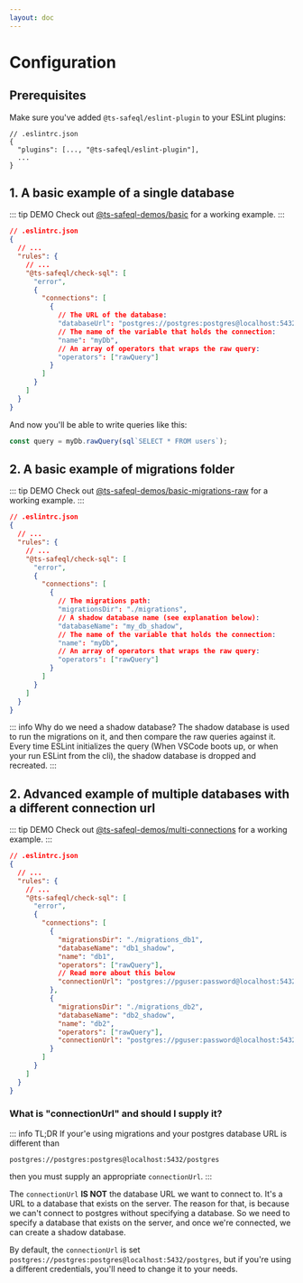 ```yaml
---
layout: doc
---
```


# Configuration

## Prerequisites

Make sure you've added `@ts-safeql/eslint-plugin` to your ESLint plugins:

```json{2}
// .eslintrc.json
{
  "plugins": [..., "@ts-safeql/eslint-plugin"],
  ...
}
```

## 1. A basic example of a single database

::: tip DEMO
Check out [@ts-safeql-demos/basic](https://github.com/ts-safeql/safeql/tree/main/demos/basic) for a working example.
:::

```json
// .eslintrc.json
{
  // ...
  "rules": {
    // ...
    "@ts-safeql/check-sql": [
      "error",
      {
        "connections": [
          {
            // The URL of the database:
            "databaseUrl": "postgres://postgres:postgres@localhost:5432/my_database",
            // The name of the variable that holds the connection:
            "name": "myDb",
            // An array of operators that wraps the raw query:
            "operators": ["rawQuery"]
          }
        ]
      }
    ]
  }
}
```

And now you'll be able to write queries like this:

```typescript
const query = myDb.rawQuery(sql`SELECT * FROM users`);
```

## 2. A basic example of migrations folder

::: tip DEMO
Check out [@ts-safeql-demos/basic-migrations-raw](https://github.com/ts-safeql/safeql/tree/main/demos/basic-migrations-raw) for a working example.
:::

```json
// .eslintrc.json
{
  // ...
  "rules": {
    // ...
    "@ts-safeql/check-sql": [
      "error",
      {
        "connections": [
          {
            // The migrations path:
            "migrationsDir": "./migrations",
            // A shadow database name (see explanation below):
            "databaseName": "my_db_shadow",
            // The name of the variable that holds the connection:
            "name": "myDb",
            // An array of operators that wraps the raw query:
            "operators": ["rawQuery"]
          }
        ]
      }
    ]
  }
}
```

::: info Why do we need a shadow database?
The shadow database is used to run the migrations on it, and then compare the raw queries against it.
Every time ESLint initializes the query (When VSCode boots up, or when your run ESLint from the cli), the shadow database is dropped and recreated.
:::

## 2. Advanced example of multiple databases with a different connection url

::: tip DEMO
Check out [@ts-safeql-demos/multi-connections](https://github.com/ts-safeql/safeql/tree/main/demos/multi-connections) for a working example.
:::

```json
// .eslintrc.json
{
  // ...
  "rules": {
    // ...
    "@ts-safeql/check-sql": [
      "error",
      {
        "connections": [
          {
            "migrationsDir": "./migrations_db1",
            "databaseName": "db1_shadow",
            "name": "db1",
            "operators": ["rawQuery"],
            // Read more about this below
            "connectionUrl": "postgres://pguser:password@localhost:5432/postgres"
          },
          {
            "migrationsDir": "./migrations_db2",
            "databaseName": "db2_shadow",
            "name": "db2",
            "operators": ["rawQuery"],
            "connectionUrl": "postgres://pguser:password@localhost:5432/postgres"
          }
        ]
      }
    ]
  }
}
```

### What is "connectionUrl" and should I supply it?

::: info TL;DR
If your'e using migrations and your postgres database URL is different than
```
postgres://postgres:postgres@localhost:5432/postgres
```
then you must supply an appropriate `connectionUrl`.
:::


The `connectionUrl` **IS NOT** the database URL we want to connect to. It's a URL to a database that
exists on the server. The reason for that, is because we can't connect to postgres without specifying a database.
So we need to specify a database that exists on the server, and once we're connected, we can create a shadow database.

By default, the `connectionUrl` is set `postgres://postgres:postgres@localhost:5432/postgres`, but if you're using a different credentials, you'll need to change it to your needs.
